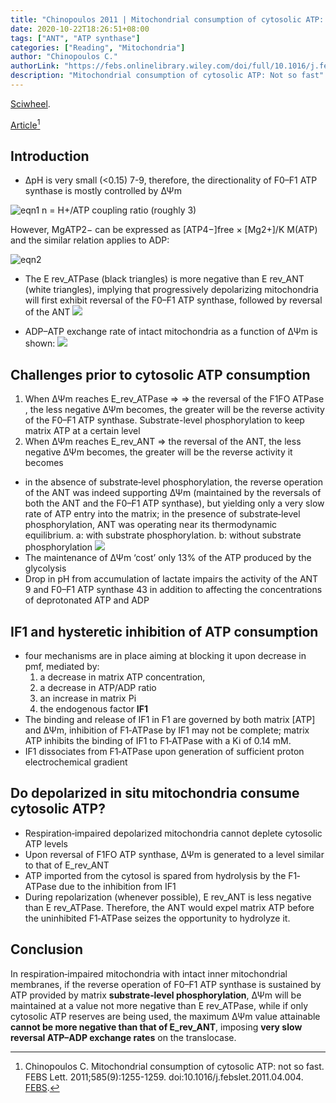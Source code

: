 ```yaml
---
title: "Chinopoulos 2011 | Mitochondrial consumption of cytosolic ATP: Not so fast"
date: 2020-10-22T18:26:51+08:00
tags: ["ANT", "ATP synthase"]
categories: ["Reading", "Mitochondria"]
author: "Chinopoulos C."
authorLink: "https://febs.onlinelibrary.wiley.com/doi/full/10.1016/j.febslet.2011.04.004"
description: "Mitochondrial consumption of cytosolic ATP: Not so fast"
---
```


[Sciwheel](https://sciwheel.com/work/#/items/6151263).

[Article](https://febs.onlinelibrary.wiley.com/doi/full/10.1016/j.febslet.2011.04.004)[^Chinopoulos2011]

<!--more-->

## Introduction
* ΔpH is very small (<0.15) 7-9, therefore, the directionality of F0–F1 ATP synthase is mostly controlled by ΔΨm

![eqn1](https://user-images.githubusercontent.com/40054455/94360600-1da61f80-00e1-11eb-9eef-e7ebb8770083.png)
n = H+/ATP coupling ratio (roughly 3)

However, MgATP2− can be expressed as [ATP4−]free × [Mg2+]/K M(ATP) and the similar relation applies to ADP:

![eqn2](https://user-images.githubusercontent.com/40054455/94360622-4af2cd80-00e1-11eb-8e94-9af79c119034.png)

* The E rev_ATPase (black triangles) is more negative than E rev_ANT (white triangles), implying that progressively depolarizing mitochondria will first exhibit reversal of the F0–F1 ATP synthase, followed by reversal of the ANT
![](https://wol-prod-cdn.literatumonline.com/cms/attachment/faa48097-fc81-4ae3-80f4-410af982e615/feb2s0014579311002511-f0005-m.jpg)

* ADP–ATP exchange rate of intact mitochondria as a function of ΔΨm is shown:
![](https://wol-prod-cdn.literatumonline.com/cms/attachment/ade1dde3-8d17-4211-ba8e-71dee8571542/feb2s0014579311002511-f0010-m.jpg)

## Challenges prior to cytosolic ATP consumption

1. When ΔΨm reaches E_rev_ATPase => => the reversal of the F1FO ATPase , the less negative ΔΨm becomes, the greater will be the reverse activity of the F0–F1 ATP synthase. Substrate-level phosphorylation to keep matrix ATP at a certain level
2. When ΔΨm reaches E_rev_ANT => the reversal of the ANT, the less negative ΔΨm becomes, the greater will be the reverse activity it becomes
* in the absence of substrate‐level phosphorylation, the reverse operation of the ANT was indeed supporting ΔΨm (maintained by the reversals of both the ANT and the F0–F1 ATP synthase), but yielding only a very slow rate of ATP entry into the matrix; in the presence of substrate‐level phosphorylation, ANT was operating near its thermodynamic equilibrium. a: with substrate phosphorylation. b: without substrate phosphorylation
![](https://wol-prod-cdn.literatumonline.com/cms/attachment/6668522c-61f0-48f2-8d03-d162619ce466/feb2s0014579311002511-f0015-m.jpg)
* The maintenance of ΔΨm ‘cost’ only 13% of the ATP produced by the glycolysis
* Drop in pH from accumulation of lactate impairs the activity of the ANT 9 and F0–F1 ATP synthase 43 in addition to affecting the concentrations of deprotonated ATP and ADP

## IF1 and hysteretic inhibition of ATP consumption
* four mechanisms are in place aiming at blocking it upon decrease in pmf, mediated by:
    1.  a decrease in matrix ATP concentration,
    2.  a decrease in ATP/ADP ratio
    3.  an increase in matrix Pi
    4.  the endogenous factor **IF1**
* The binding and release of IF1 in F1 are governed by both matrix [ATP] and ΔΨm, inhibition of F1‐ATPase by IF1 may not be complete; matrix ATP inhibits the binding of IF1 to F1‐ATPase with a Ki of 0.14 mM.
* IF1 dissociates from F1‐ATPase upon generation of sufficient proton electrochemical gradient

## Do depolarized in situ mitochondria consume cytosolic ATP?
* Respiration‐impaired depolarized mitochondria cannot deplete cytosolic ATP levels
* Upon reversal of F1FO ATP synthase, ΔΨm is generated to a level similar to that of E_rev_ANT
* ATP imported from the cytosol is spared from hydrolysis by the F1‐ATPase due to the inhibition from IF1
* During repolarization (whenever possible), E rev_ANT is less negative than E rev_ATPase. Therefore, the ANT would expel matrix ATP before the uninhibited F1‐ATPase seizes the opportunity to hydrolyze it.

## Conclusion
In respiration‐impaired mitochondria with intact inner mitochondrial membranes, if the reverse operation of F0–F1 ATP synthase is sustained by ATP provided by matrix **substrate‐level phosphorylation**, ΔΨm will be maintained at a value not more negative than E rev_ATPase, while if only cytosolic ATP reserves are being used, the maximum ΔΨm value attainable **cannot be more negative than that of E_rev_ANT**, imposing **very slow reversal ATP–ADP exchange rates** on the translocase.

[^Chinopoulos2011]: Chinopoulos C. Mitochondrial consumption of cytosolic ATP: not so fast. FEBS Lett. 2011;585(9):1255-1259. doi:10.1016/j.febslet.2011.04.004. [FEBS](https://febs.onlinelibrary.wiley.com/doi/full/10.1016/j.febslet.2011.04.004).
